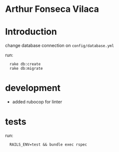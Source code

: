 # Arthur Fonseca Vilaca

# Introduction

change database connection on `config/database.yml`

run:
  ```
    rake db:create
    rake db:migrate
  ```

# development

- added rubocop for linter


# tests

run:
  ```
    RAILS_ENV=test && bundle exec rspec
  ```
